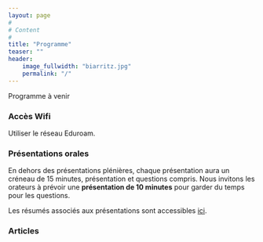 ```yaml
---
layout: page
#
# Content
#
title: "Programme"
teaser: ""
header:
    image_fullwidth: "biarritz.jpg"
    permalink: "/"
---
```



Programme à venir


### Accès Wifi

Utiliser le réseau Eduroam.

### Présentations orales

En dehors des présentations plénières, chaque présentation aura un
créneau de 15 minutes, présentation et questions compris. Nous
invitons les orateurs à prévoir une **présentation de 10 minutes**
pour garder du temps pour les questions.

Les résumés associés aux présentations sont accessibles
[ici](../resumes/).

### Articles

<!-- Vous pourrez consulter la [collection HAL dédiée à Compas
2026](https://hal.science/COMPAS2025/) groupant les articles des
auteurs ayant choisi de les partager publiquement. -->



